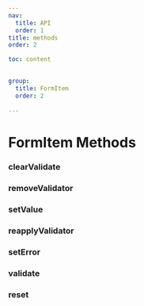```yaml
---
nav: 
  title: API
  order: 1
title: methods
order: 2

toc: content
  

group:
  title: FormItem
  order: 2
  
---
```


# FormItem Methods 
### clearValidate
<APIWrap apiInstance="{&quot;defaultValue&quot;:null,&quot;name&quot;:&quot;clearValidate&quot;,&quot;type&quot;:{&quot;name&quot;:&quot;() => void&quot;},&quot;tags&quot;:{&quot;description&quot;:&quot;Clear form item verification information for external calls&quot;,&quot;localKey&quot;:&quot;API.formItem.clearValidate.desc&quot;}}" ></APIWrap>
### removeValidator
<APIWrap apiInstance="{&quot;defaultValue&quot;:null,&quot;name&quot;:&quot;removeValidator&quot;,&quot;type&quot;:{&quot;name&quot;:&quot;() => void&quot;},&quot;tags&quot;:{&quot;localKey&quot;:&quot;API.formItem.removeValidator.desc&quot;,&quot;description&quot;:&quot;Remove the validation rules. When the form is validated later, the validation will not be performed.&quot;}}" ></APIWrap>
### setValue
<APIWrap apiInstance="{&quot;defaultValue&quot;:null,&quot;name&quot;:&quot;setValue&quot;,&quot;type&quot;:{&quot;name&quot;:&quot;(value?: any) => void&quot;},&quot;tags&quot;:{&quot;localKey&quot;:&quot;API.formItem.setValue.desc&quot;,&quot;description&quot;:&quot;Set the value of the form item for external calls&quot;}}" ></APIWrap>
### reapplyValidator
<APIWrap apiInstance="{&quot;defaultValue&quot;:null,&quot;name&quot;:&quot;reapplyValidator&quot;,&quot;type&quot;:{&quot;name&quot;:&quot;() => void&quot;},&quot;tags&quot;:{&quot;localKey&quot;:&quot;API.formItem.reapplyValidator.desc&quot;,&quot;description&quot;:&quot;Make external calls to re-apply for verification of form items&quot;}}" ></APIWrap>
### setError
<APIWrap apiInstance="{&quot;defaultValue&quot;:null,&quot;name&quot;:&quot;setError&quot;,&quot;type&quot;:{&quot;name&quot;:&quot;(message?: ReactNode) => void&quot;},&quot;tags&quot;:{&quot;description&quot;:&quot;Manually calling to set the error message will not trigger the onError event&quot;,&quot;localKey&quot;:&quot;API.formItem.setError.desc&quot;,&quot;version&quot;:&quot;1.3.0&quot;}}" ></APIWrap>
### validate
<APIWrap apiInstance="{&quot;defaultValue&quot;:null,&quot;name&quot;:&quot;validate&quot;,&quot;type&quot;:{&quot;name&quot;:&quot;() => Promise<unknown>&quot;},&quot;tags&quot;:{&quot;localKey&quot;:&quot;API.form.share.validate.desc&quot;,&quot;description&quot;:&quot;Form validation.&quot;}}" ></APIWrap>
### reset
<APIWrap apiInstance="{&quot;defaultValue&quot;:null,&quot;name&quot;:&quot;reset&quot;,&quot;type&quot;:{&quot;name&quot;:&quot;() => void&quot;},&quot;tags&quot;:{&quot;description&quot;:&quot;Reset the form.&quot;,&quot;localKey&quot;:&quot;API.form.share.reset.desc&quot;}}" ></APIWrap>
